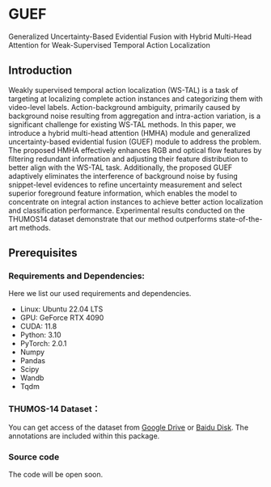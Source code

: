 # GUEF
Generalized Uncertainty-Based Evidential Fusion with Hybrid Multi-Head Attention for Weak-Supervised Temporal Action Localization

## Introduction
Weakly supervised temporal action localization (WS-TAL) is a task of targeting at localizing complete action instances and categorizing them with video-level labels. Action-background ambiguity, primarily caused by background noise resulting from aggregation and intra-action variation, is a significant challenge for existing WS-TAL methods. In this paper, we introduce a hybrid multi-head attention (HMHA) module and generalized uncertainty-based evidential fusion (GUEF) module to address the problem. The proposed HMHA effectively enhances RGB and optical flow features by filtering redundant information and adjusting their feature distribution to better align with the WS-TAL task. Additionally, the proposed GUEF adaptively eliminates the interference of background noise by fusing snippet-level evidences to refine uncertainty measurement and select superior foreground feature information, which enables the model to concentrate on integral action instances to achieve better action localization and classification performance. Experimental results conducted on the THUMOS14 dataset demonstrate that our method outperforms state-of-the-art methods.

## Prerequisites
### Requirements and Dependencies:
Here we list our used requirements and dependencies.
 - Linux: Ubuntu 22.04 LTS
 - GPU: GeForce RTX 4090
 - CUDA: 11.8
 - Python: 3.10
 - PyTorch: 2.0.1
 - Numpy
 - Pandas
 - Scipy
 - Wandb
 - Tqdm

### THUMOS-14 Dataset：
You can get access of the dataset from [Google Drive](https://drive.google.com/file/d/1SFEsQNLsG8vgBbqx056L9fjA4TzVZQEu/view?usp=sharing) or [Baidu Disk](https://pan.baidu.com/s/1nspCSpzgwh5AHpSBPPibrQ?pwd=2dej). The annotations are included within this package.

### Source code
The code will be open soon.


